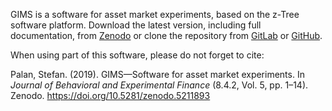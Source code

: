 
GIMS is a software for asset market experiments, based on the z-Tree software platform. 
Download the latest version, including full documentation, from [Zenodo](https://doi.org/10.5281/zenodo.3901043) or clone the repository from [GitLab](https://spalan@gitlab.com/spalan/GIMS.git) or [GitHub](https://github.com/stpalan/GIMS).

When using part of this software, please do not forget to cite:

Palan, Stefan. (2019). GIMS—Software for asset market experiments. In *Journal of Behavioral and Experimental Finance* (8.4.2, Vol. 5, pp. 1–14). Zenodo. https://doi.org/10.5281/zenodo.5211893
